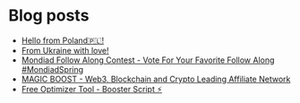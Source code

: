 # Blog posts
<!-- BLOG-POST-LIST:START -->
- [Hello from Poland🇵🇱!](https://afflift.com/f/threads/hello-from-poland%F0%9F%87%B5%F0%9F%87%B1.10606/)
- [From Ukraine with love!](https://afflift.com/f/threads/from-ukraine-with-love.10599/)
- [Mondiad Follow Along Contest - Vote For Your Favorite Follow Along #MondiadSpring](https://afflift.com/f/threads/mondiad-follow-along-contest-vote-for-your-favorite-follow-along-mondiadspring.10592/)
- [MAGIC BOOST - Web3, Blockchain and Crypto Leading Affiliate Network](https://afflift.com/f/threads/magic-boost-web3-blockchain-and-crypto-leading-affiliate-network.10508/)
- [Free Optimizer Tool - Booster Script ⚡](https://afflift.com/f/threads/free-optimizer-tool-booster-script-%E2%9A%A1.10601/)
<!-- BLOG-POST-LIST:END -->
